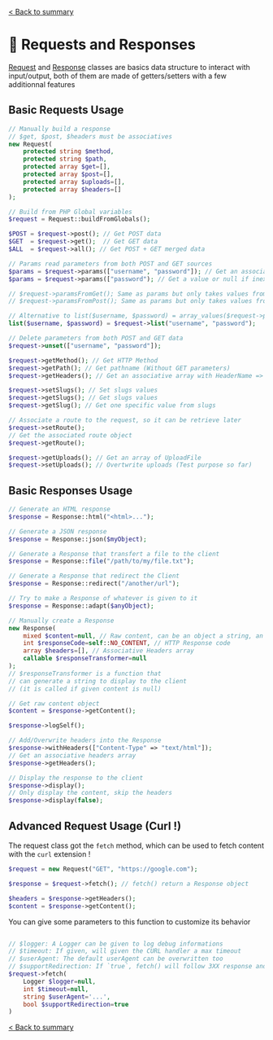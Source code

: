 [< Back to summary](../home.md)

# 📨 Requests and Responses

[Request](../../Classes/Http/Request.php) and [Response](../../Classes/Http/Response.php) classes are basics data structure to interact with input/output, both of them are made of getters/setters with a few additionnal features

## Basic Requests Usage

```php
// Manually build a response
// $get, $post, $headers must be associatives
new Request(
    protected string $method,
    protected string $path,
    protected array $get=[],
    protected array $post=[],
    protected array $uploads=[],
    protected array $headers=[]
);

// Build from PHP Global variables
$request = Request::buildFromGlobals();

$POST = $request->post(); // Get POST data
$GET  = $request->get();  // Get GET data
$ALL  = $request->all(); // Get POST + GET merged data

// Params read parameters from both POST and GET sources
$params = $request->params(["username", "password"]); // Get an associative array
$params = $request->params(["password"); // Get a value or null if inexistant

// $request->paramsFromGet(); Same as params but only takes values from GET
// $request->paramsFromPost(); Same as params but only takes values from POST

// Alternative to list($username, $password) = array_values($request->params(["username", "password"]))
list($username, $password) = $request->list("username", "password");

// Delete parameters from both POST and GET data
$request->unset(["username", "password"]);

$request->getMethod(); // Get HTTP Method
$request->getPath(); // Get pathname (Without GET parameters)
$request->getHeaders(); // Get an associative array with HeaderName => HeaderValue

$request->setSlugs(); // Set slugs values
$request->getSlugs(); // Get slugs values
$request->getSlug(); // Get one specific value from slugs

// Associate a route to the request, so it can be retrieve later
$request->setRoute();
// Get the associated route object
$request->getRoute();

$request->getUploads(); // Get an array of UploadFile
$request->setUploads(); // Overtwrite uploads (Test purpose so far)
```

## Basic Responses Usage

```php
// Generate an HTML response
$response = Response::html("<html>...");

// Generate a JSON response
$response = Response::json($myObject);

// Generate a Response that transfert a file to the client
$response = Response::file("/path/to/my/file.txt");

// Generate a Response that redirect the Client
$response = Response::redirect("/another/url");

// Try to make a Response of whatever is given to it
$response = Response::adapt($anyObject);

// Manually create a Response
new Response(
    mixed $content=null, // Raw content, can be an object a string, an array...etc
    int $responseCode=self::NO_CONTENT, // HTTP Response code
    array $headers=[], // Associative Headers array
    callable $responseTransformer=null
);
// $responseTransformer is a function that
// can generate a string to display to the client
// (it is called if given content is null)

// Get raw content object
$content = $response->getContent();

$response->logSelf();

// Add/Overwrite headers into the Response
$response->withHeaders(["Content-Type" => "text/html"]);
// Get an associative headers array
$response->getHeaders();

// Display the response to the client
$response->display();
// Only display the content, skip the headers
$response->display(false);
```

## Advanced Request Usage (Curl !)

The request class got the `fetch` method, which can be
used to fetch content with the `curl` extension !

```php
$request = new Request("GET", "https://google.com");

$response = $request->fetch(); // fetch() return a Response object

$headers = $response->getHeaders();
$content = $response->getContent();
```

You can give some parameters to this function
to customize its behavior

```php

// $logger: A Logger can be given to log debug informations
// $timeout: If given, will given the CURL handler a max timeout
// $userAgent: The default userAgent can be overwritten too
// $supportRedirection: If `true`, fetch() will follow 3XX response and return the last response
$request->fetch(
    Logger $logger=null,
    int $timeout=null,
    string $userAgent='...',
    bool $supportRedirection=true
)
```

[< Back to summary](../home.md)